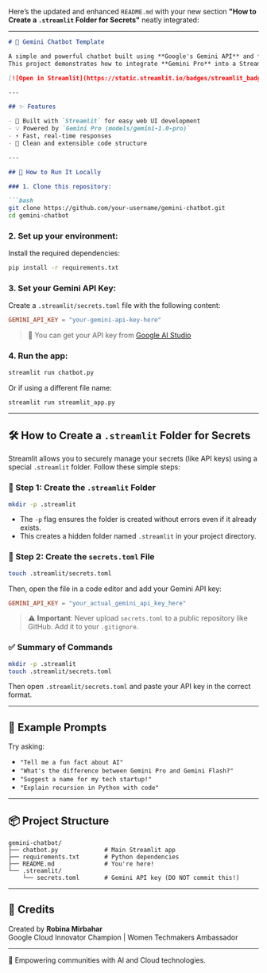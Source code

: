 Here’s the updated and enhanced `README.md` with your new section **"How to Create a `.streamlit` Folder for Secrets"** neatly integrated:

---

```markdown
# 🤖 Gemini Chatbot Template

A simple and powerful chatbot built using **Google's Gemini API** and **Streamlit**.  
This project demonstrates how to integrate **Gemini Pro** into a Streamlit app for interactive AI conversations.

[![Open in Streamlit](https://static.streamlit.io/badges/streamlit_badge_black_white.svg)](https://chatbot-gemini-simple.streamlit.app/)

---

## ✨ Features

- 🚀 Built with `Streamlit` for easy web UI development  
- 💡 Powered by `Gemini Pro (models/gemini-1.0-pro)`  
- ⚡ Fast, real-time responses  
- 🧱 Clean and extensible code structure

---

## 🚀 How to Run It Locally

### 1. Clone this repository:

```bash
git clone https://github.com/your-username/gemini-chatbot.git
cd gemini-chatbot
```

### 2. Set up your environment:

Install the required dependencies:

```bash
pip install -r requirements.txt
```

### 3. Set your Gemini API Key:

Create a `.streamlit/secrets.toml` file with the following content:

```toml
GEMINI_API_KEY = "your-gemini-api-key-here"
```

> 🔑 You can get your API key from [Google AI Studio](https://makersuite.google.com/app)

### 4. Run the app:

```bash
streamlit run chatbot.py
```

Or if using a different file name:

```bash
streamlit run streamlit_app.py
```

---

## 🛠️ How to Create a `.streamlit` Folder for Secrets

Streamlit allows you to securely manage your secrets (like API keys) using a special `.streamlit` folder. Follow these simple steps:

### 🔧 Step 1: Create the `.streamlit` Folder

```bash
mkdir -p .streamlit
```

- The `-p` flag ensures the folder is created without errors even if it already exists.
- This creates a hidden folder named `.streamlit` in your project directory.

### 🔐 Step 2: Create the `secrets.toml` File

```bash
touch .streamlit/secrets.toml
```

Then, open the file in a code editor and add your Gemini API key:

```toml
GEMINI_API_KEY = "your_actual_gemini_api_key_here"
```

> ⚠️ **Important**: Never upload `secrets.toml` to a public repository like GitHub. Add it to your `.gitignore`.

### ✅ Summary of Commands

```bash
mkdir -p .streamlit
touch .streamlit/secrets.toml
```

Then open `.streamlit/secrets.toml` and paste your API key in the correct format.

---

## 🧪 Example Prompts

Try asking:

- `"Tell me a fun fact about AI"`
- `"What's the difference between Gemini Pro and Gemini Flash?"`
- `"Suggest a name for my tech startup!"`
- `"Explain recursion in Python with code"`

---

## 📦 Project Structure

```
gemini-chatbot/
├── chatbot.py             # Main Streamlit app
├── requirements.txt       # Python dependencies
├── README.md              # You're here!
└── .streamlit/
    └── secrets.toml       # Gemini API key (DO NOT commit this!)
```

---

## 🙌 Credits

Created by **Robina Mirbahar**  
Google Cloud Innovator Champion | Women Techmakers Ambassador  

---

🧠 Empowering communities with AI and Cloud technologies.
```
